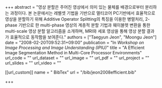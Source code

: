 +++
abstract = "영상 분할은 주어진 영상에서 의미 있는 물체를 배경으로부터 분리하는 과정이다. 본 논문에서는 레벨셋 기법을 기반으로 멀티코어 PC기반에서 효율적으로 영상을 분할하기 위해 Additive Operator Splitting의 특징을 이용한 병렬처리, 2-phase 기반으로 한 multi-phase 영상의 계층적 분할 기법과 웨이블렛 변환을 통한 multi-scale 영상 분할 알고리즘을 소개하며, MRI와 세포 영상을 통해 영상 분할 결과가 효율적으로 동작함을 보여준다."
authors = ["Taegyun Jeon", "Moongu Jeon"]
date = "2008-02-20T09:52:31+09:00"
publication = "In *Workshop on Image Processing and Image Understanding (IPIU)*"
title = "A Efficient Image Segmentation Method in Multi-Core Processor Environments"
url_code = ""
url_dataset = ""
url_image = ""
url_pdf = ""
url_project = ""
url_slides = ""
url_video = ""

[[url_custom]]
name = " BibTex"
url = "/bib/jeon2008efficient.bib"


+++

